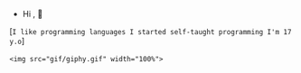 - Hi , 👋


[`I like programming languages
I started self-taught programming
I'm 17 y.o`]











``<img src="gif/giphy.gif" width="100%">``

